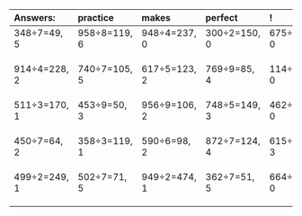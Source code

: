| Answers: | practice | makes | perfect | ! |
| :--- | :--- | :--- | :--- | :--- |
| 348÷7=49, 5 | 958÷8=119, 6 | 948÷4=237, 0 | 300÷2=150, 0 | 675÷3=225, 0 | 
|   |   |   |   |   | 
|   |   |   |   |   | 
|   |   |   |   |   | 
| 914÷4=228, 2 | 740÷7=105, 5 | 617÷5=123, 2 | 769÷9=85, 4 | 114÷2=57, 0 | 
|   |   |   |   |   | 
|   |   |   |   |   | 
|   |   |   |   |   | 
| 511÷3=170, 1 | 453÷9=50, 3 | 956÷9=106, 2 | 748÷5=149, 3 | 462÷3=154, 0 | 
|   |   |   |   |   | 
|   |   |   |   |   | 
|   |   |   |   |   | 
| 450÷7=64, 2 | 358÷3=119, 1 | 590÷6=98, 2 | 872÷7=124, 4 | 615÷4=153, 3 | 
|   |   |   |   |   | 
|   |   |   |   |   | 
|   |   |   |   |   | 
| 499÷2=249, 1 | 502÷7=71, 5 | 949÷2=474, 1 | 362÷7=51, 5 | 664÷2=332, 0 | 
|   |   |   |   |   | 
|   |   |   |   |   | 
|   |   |   |   |   | 

